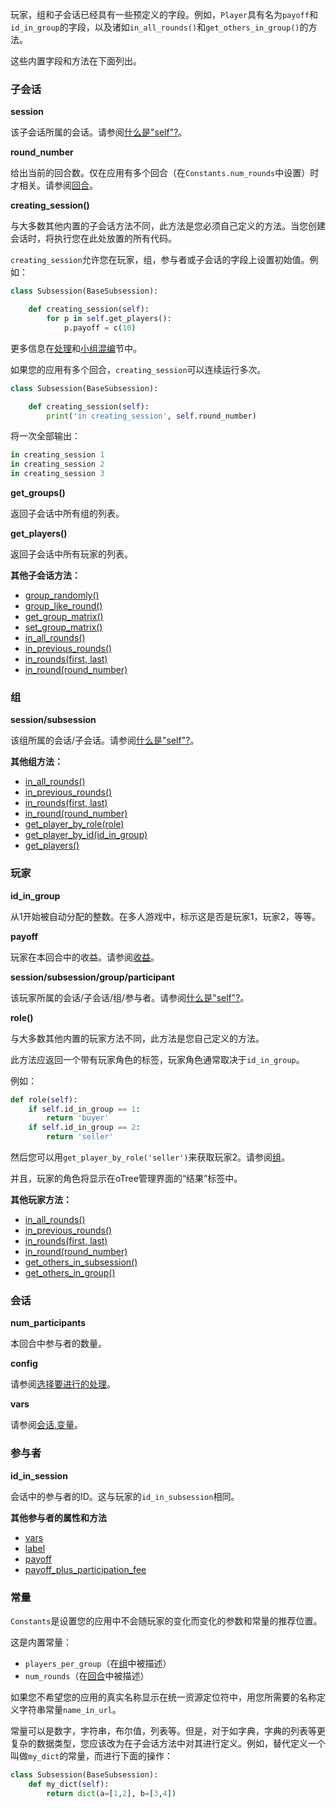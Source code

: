 玩家，组和子会话已经具有一些预定义的字段。例如，`Player`具有名为`payoff`和`id_in_group`的字段，以及诸如`in_all_rounds()`和`get_others_in_group()`的方法。

这些内置字段和方法在下面列出。

### 子会话

**session**

该子会话所属的会话。请参阅[什么是"self"?]()。

**round_number**

给出当前的回合数。仅在应用有多个回合（在`Constants.num_rounds`中设置）时才相关。请参阅[回合]()。

**creating_session()**

与大多数其他内置的子会话方法不同，此方法是您必须自己定义的方法。当您创建会话时，将执行您在此处放置的所有代码。

`creating_session`允许您在玩家，组，参与者或子会话的字段上设置初始值。例如：

```python
class Subsession(BaseSubsession):

    def creating_session(self):
        for p in self.get_players():
            p.payoff = c(10)
```

更多信息在[处理]()和[小组混编]()节中。

如果您的应用有多个回合，`creating_session`可以连续运行多次。

```python
class Subsession(BaseSubsession):

    def creating_session(self):
        print('in creating_session', self.round_number)
```

将一次全部输出：

```python
in creating_session 1
in creating_session 2
in creating_session 3
```

**get_groups()**

返回子会话中所有组的列表。

**get_players()**

返回子会话中所有玩家的列表。

**其他子会话方法：**

- [group_randomly()]()
- [group_like_round()]()
- [get_group_matrix()]()
- [set_group_matrix()]()
- [in_all_rounds()]()
- [in_previous_rounds()]()
- [in_rounds(first, last)]()
- [in_round(round_number)]()

### 组

**session/subsession**

该组所属的会话/子会话。请参阅[什么是"self"?]()。

**其他组方法：**

- [in_all_rounds()]()
- [in_previous_rounds()]()
- [in_rounds(first, last)]()
- [in_round(round_number)]()
- [get_player_by_role(role)]()
- [get_player_by_id(id_in_group)]()
- [get_players()]()

### 玩家

**id_in_group**

从1开始被自动分配的整数。在多人游戏中，标示这是否是玩家1，玩家2，等等。

**payoff**

玩家在本回合中的收益。请参阅[收益]()。

**session/subsession/group/participant**

该玩家所属的会话/子会话/组/参与者。请参阅[什么是"self"?]()。

**role()**

与大多数其他内置的玩家方法不同，此方法是您自己定义的方法。

此方法应返回一个带有玩家角色的标签，玩家角色通常取决于`id_in_group`。

例如：

```python
def role(self):
    if self.id_in_group == 1:
        return 'buyer'
    if self.id_in_group == 2:
        return 'seller'
```

然后您可以用`get_player_by_role('seller')`来获取玩家2。请参阅[组]()。

并且，玩家的角色将显示在oTree管理界面的“结果”标签中。

**其他玩家方法：**

- [in_all_rounds()]()
- [in_previous_rounds()]()
- [in_rounds(first, last)]()
- [in_round(round_number)]()
- [get_others_in_subsession()]()
- [get_others_in_group()]()

### 会话

**num_participants**

本回合中参与者的数量。

**config**

请参阅[选择要进行的处理]()。

**vars**

请参阅[会话.变量]()。

### 参与者

**id_in_session**

会话中的参与者的ID。这与玩家的`id_in_subsession`相同。

**其他参与者的属性和方法**

- [vars]()
- [label]()
- [payoff]()
- [payoff_plus_participation_fee]()

### 常量

`Constants`是设置您的应用中不会随玩家的变化而变化的参数和常量的推荐位置。

这是内置常量：

- `players_per_group`（在[组]()中被描述）
- `num_rounds`（在[回合]()中被描述）

如果您不希望您的应用的真实名称显示在统一资源定位符中，用您所需要的名称定义字符串常量`name_in_url`。

常量可以是数字，字符串，布尔值，列表等。但是，对于如字典，字典的列表等更复杂的数据类型，您应该改为在子会话方法中对其进行定义。例如，替代定义一个叫做`my_dict`的常量，而进行下面的操作：

```python
class Subsession(BaseSubsession):
    def my_dict(self):
        return dict(a=[1,2], b=[3,4])
```
